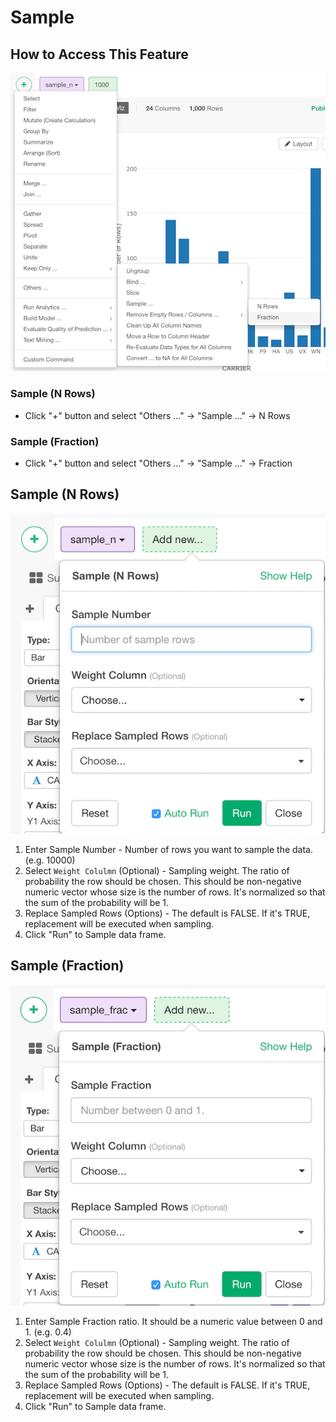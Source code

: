 # Sample

## How to Access This Feature

![](images/command-sample-menu.png)

### Sample (N Rows)
* Click "+" button and select "Others ..." -> "Sample ..." -> N Rows 

### Sample (Fraction)

* Click "+" button and select "Others ..." -> "Sample ..." -> Fraction


## Sample (N Rows)

![](images/sample-nrows.png)

1. Enter Sample Number - Number of rows you want to sample the data. (e.g. 10000)
2. Select `Weight Colulmn` (Optional) - Sampling weight. The ratio of probability the row should be chosen. This should be non-negative numeric vector whose size is the number of rows. It's normalized so that the sum of the probability will be 1.
3. Replace Sampled Rows (Options) - The default is FALSE. If it's TRUE, replacement will be executed when sampling.
4. Click "Run" to Sample data frame.

## Sample (Fraction)

![](images/sample-frac.png)

1. Enter Sample Fraction ratio. It should be a numeric value between 0 and 1. (e.g. 0.4)
2. Select `Weight Colulmn` (Optional) - Sampling weight. The ratio of probability the row should be chosen. This should be non-negative numeric vector whose size is the number of rows. It's normalized so that the sum of the probability will be 1.
3. Replace Sampled Rows (Options) - The default is FALSE. If it's TRUE, replacement will be executed when sampling.
4. Click "Run" to Sample data frame.
